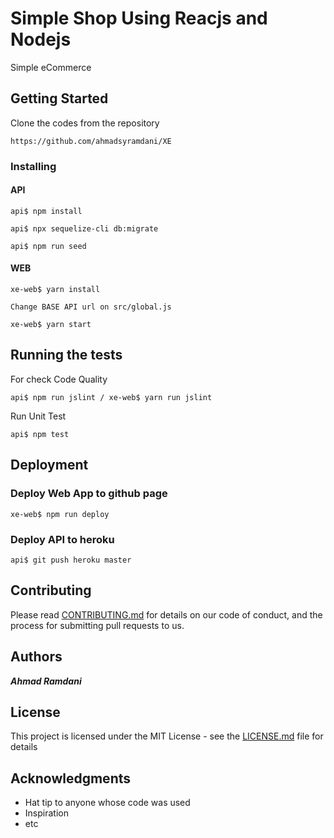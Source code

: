 
# Simple Shop Using Reacjs and Nodejs

Simple eCommerce

## Getting Started

Clone the codes from the repository
```
https://github.com/ahmadsyramdani/XE
```

### Installing

#### API
```
api$ npm install
```
```
api$ npx sequelize-cli db:migrate
```
```
api$ npm run seed
```

#### WEB
```
xe-web$ yarn install
```
```
Change BASE API url on src/global.js
```
```
xe-web$ yarn start
```


## Running the tests

For check Code Quality
```
api$ npm run jslint / xe-web$ yarn run jslint
```

Run Unit Test

```
api$ npm test
```

## Deployment

### Deploy Web App to github page

```
xe-web$ npm run deploy
```
### Deploy API to heroku

```
api$ git push heroku master
```

## Contributing

Please read [CONTRIBUTING.md](https://gist.github.com/PurpleBooth/b24679402957c63ec426) for details on our code of conduct, and the process for submitting pull requests to us.


## Authors

***Ahmad Ramdani***

## License

This project is licensed under the MIT License - see the [LICENSE.md](LICENSE.md) file for details

## Acknowledgments

* Hat tip to anyone whose code was used
* Inspiration
* etc
